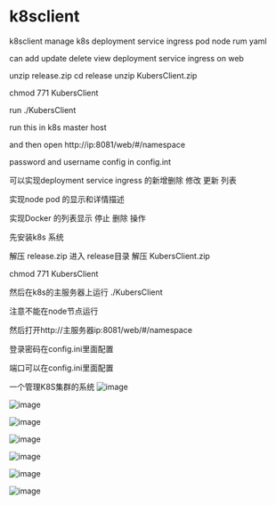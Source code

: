 # k8sclient
k8sclient manage k8s deployment service ingress pod node rum yaml

can add update delete view deployment service ingress  on web 

unzip release.zip cd release unzip KubersClient.zip

chmod 771 KubersClient 

run ./KubersClient 

run this in k8s master host  

and then open  http://ip:8081/web/#/namespace

password and username config in config.int


可以实现deployment service ingress 的新增删除 修改 更新 列表

实现node pod 的显示和详情描述

实现Docker 的列表显示 停止 删除 操作

先安装k8s 系统

解压 release.zip 进入 release目录 解压 KubersClient.zip

chmod 771 KubersClient 

然后在k8s的主服务器上运行 ./KubersClient   

注意不能在node节点运行

然后打开http://主服务器ip:8081/web/#/namespace

登录密码在config.ini里面配置

端口可以在config.ini里面配置


一个管理K8S集群的系统
![image](https://github.com/zzxap/k8sclient/blob/master/png/11.PNG?raw=true)

![image](https://github.com/zzxap/k8sclient/blob/master/png/12.PNG?raw=true)

![image](https://github.com/zzxap/k8sclient/blob/master/png/10.PNG?raw=true)

![image](https://github.com/zzxap/k8sclient/blob/master/png/9.PNG?raw=true)

![image](https://github.com/zzxap/k8sclient/blob/master/png/9.PNG?raw=true)

![image](https://github.com/zzxap/k8sclient/blob/master/png/7.PNG?raw=true)

![image](https://github.com/zzxap/TraefikUI/blob/master/images/wechat.jpg?raw=true)


